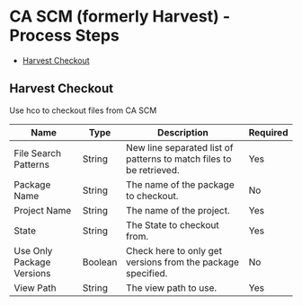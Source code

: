 # CA SCM (formerly Harvest) - Process Steps

* [Harvest Checkout](#harvest_checkout)


## Harvest Checkout

Use hco to checkout files from CA SCM


| Name | Type | Description                                                                                                          | Required |
| ---- | ---- | -------------------------------------------------------------------------------------------------------------------- | -------- |
| File Search Patterns | String | New line separated list of patterns to match files to be retrieved. | Yes |
| Package Name | String | The name of the package to checkout. | No |
| Project Name | String | The name of the project. | Yes |
| State | String | The State to checkout from. | Yes |
| Use Only Package Versions | Boolean | Check here to only get versions from the package specified. | No |
| View Path | String | The view path to use. | Yes |


